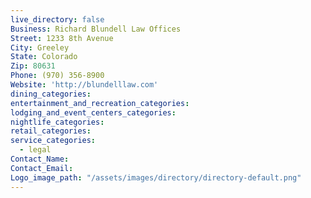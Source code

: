```yaml
---
live_directory: false
Business: Richard Blundell Law Offices
Street: 1233 8th Avenue
City: Greeley
State: Colorado
Zip: 80631
Phone: (970) 356-8900
Website: 'http://blundelllaw.com'
dining_categories:
entertainment_and_recreation_categories:
lodging_and_event_centers_categories:
nightlife_categories:
retail_categories:
service_categories:
  - legal
Contact_Name:
Contact_Email:
Logo_image_path: "/assets/images/directory/directory-default.png"
---
```



